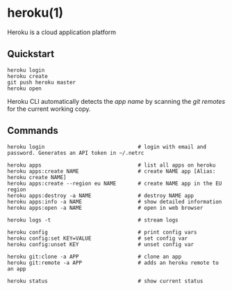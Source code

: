 
# heroku(1)

Heroku is a cloud application platform

## Quickstart

    heroku login
    heroku create
    git push heroku master
    heroku open

Heroku CLI automatically detects the *app name* by scanning the *git remotes* for the current working copy.

## Commands

    heroku login                              # login with email and password. Generates an API token in ~/.netrc

    heroku apps                               # list all apps on heroku
    heroku apps:create NAME                   # create NAME app [Alias: heroku create NAME]
    heroku apps:create --region eu NAME       # create NAME app in the EU region
    heroku apps:destroy -a NAME               # destroy NAME app
    heroku apps:info -a NAME                  # show detailed information
    heroku apps:open -a NAME                  # open in web browser

    heroku logs -t                            # stream logs

    heroku config                             # print config vars
    heroku config:set KEY=VALUE               # set config var
    heroku config:unset KEY                   # unset config var

    heroku git:clone -a APP                   # clone an app
    heroku git:remote -a APP                  # adds an heroku remote to an app

    heroku status                             # show current status
